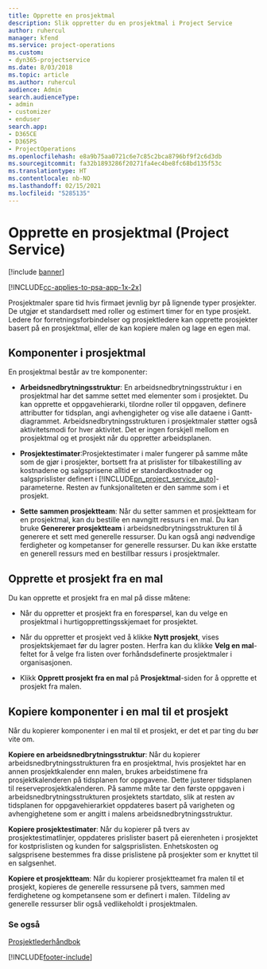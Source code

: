 ```yaml
---
title: Opprette en prosjektmal
description: Slik oppretter du en prosjektmal i Project Service
author: ruhercul
manager: kfend
ms.service: project-operations
ms.custom:
- dyn365-projectservice
ms.date: 8/03/2018
ms.topic: article
ms.author: ruhercul
audience: Admin
search.audienceType:
- admin
- customizer
- enduser
search.app:
- D365CE
- D365PS
- ProjectOperations
ms.openlocfilehash: e8a9b75aa0721c6e7c85c2bca8796bf9f2c6d3db
ms.sourcegitcommit: fa32b1893286f20271fa4ec4be8fc68bd135f53c
ms.translationtype: HT
ms.contentlocale: nb-NO
ms.lasthandoff: 02/15/2021
ms.locfileid: "5285135"
---
```

# <a name="create-a-project-template-project-service"></a>Opprette en prosjektmal (Project Service)

[!include [banner](../includes/psa-now-project-operations.md)]

[!INCLUDE[cc-applies-to-psa-app-1x-2x](../includes/cc-applies-to-psa-app-1x-2x.md)]

Prosjektmaler spare tid hvis firmaet jevnlig byr på lignende typer prosjekter. De utgjør et standardsett med roller og estimert timer for en type prosjekt. Ledere for forretningsforbindelser og prosjektledere kan opprette prosjekter basert på en prosjektmal, eller de kan kopiere malen og lage en egen mal.  
  
## <a name="components-of-project-template"></a>Komponenter i prosjektmal
 En prosjektmal består av tre komponenter:  
  
- **Arbeidsnedbrytningsstruktur**: En arbeidsnedbrytningsstruktur i en prosjektmal har det samme settet med elementer som i prosjektet. Du kan opprette et oppgavehierarki, tilordne roller til oppgaven, definere attributter for tidsplan, angi avhengigheter og vise alle dataene i Gantt-diagrammet. Arbeidsnedbrytningsstrukturen i prosjektmaler støtter også aktivitetsmodi for hver aktivitet. Det er ingen forskjell mellom en prosjektmal og et prosjekt når du oppretter arbeidsplanen.  
  
- **Prosjektestimater**:Prosjektestimater i maler fungerer på samme måte som de gjør i prosjekter, bortsett fra at prislister for tilbakestilling av kostnadene og salgsprisene alltid er standardkostnader og salgsprislister definert i [!INCLUDE[pn_project_service_auto](../includes/pn-project-service-auto.md)]-parameterne. Resten av funksjonaliteten er den samme som i et prosjekt.  
  
- **Sette sammen prosjektteam**: Når du setter sammen et prosjektteam for en prosjektmal, kan du bestille en navngitt ressurs i en mal. Du kan bruke **Genererer prosjektteam** i arbeidsnedbrytningsstrukturen til å generere et sett med generelle ressurser. Du kan også angi nødvendige ferdigheter og kompetanser for generelle ressurser. Du kan ikke erstatte en generell ressurs med en bestillbar ressurs i prosjektmaler.  
  
## <a name="create-a-project-from-a-template"></a>Opprette et prosjekt fra en mal  
 Du kan opprette et prosjekt fra en mal på disse måtene:  
  
-   Når du oppretter et prosjekt fra en forespørsel, kan du velge en prosjektmal i hurtigopprettingsskjemaet for prosjektet.  
  
-   Når du oppretter et prosjekt ved å klikke **Nytt prosjekt**, vises prosjektskjemaet før du lagrer posten. Herfra kan du klikke **Velg en mal**-feltet for å velge fra listen over forhåndsdefinerte prosjektmaler i organisasjonen.  
  
-   Klikk **Opprett prosjekt fra en mal** på **Prosjektmal**-siden for å opprette et prosjekt fra malen.  
  
## <a name="copying-components-of-a-template-to-a-project"></a>Kopiere komponenter i en mal til et prosjekt  
 Når du kopierer komponenter i en mal til et prosjekt, er det et par ting du bør vite om.  
  
 **Kopiere en arbeidsnedbrytningsstruktur**: Når du kopierer arbeidsnedbrytningsstrukturen fra en prosjektmal, hvis prosjektet har en annen prosjektkalender enn malen, brukes arbeidstimene fra prosjektkalenderen på tidsplanen for oppgavene. Dette justerer tidsplanen til reserveprosjektkalenderen. På samme måte tar den første oppgaven i arbeidsnedbrytningsstrukturen prosjektets startdato, slik at resten av tidsplanen for oppgavehierarkiet oppdateres basert på varigheten og avhengighetene som er angitt i malens arbeidsnedbrytningsstruktur.  
  
 **Kopiere prosjektestimater**: Når du kopierer på tvers av prosjektestimatlinjer, oppdateres prislister basert på eierenheten i prosjektet for kostprislisten og kunden for salgsprislisten. Enhetskosten og salgsprisene bestemmes fra disse prislistene på prosjekter som er knyttet til en salgsenhet.  
  
 **Kopiere et prosjektteam**: Når du kopierer prosjektteamet fra malen til et prosjekt, kopieres de generelle ressursene på tvers, sammen med ferdighetene og kompetansene som er definert i malen. Tildeling av generelle ressurser blir også vedlikeholdt i prosjektmalen.  
  
### <a name="see-also"></a>Se også  
 [Prosjektlederhåndbok](../psa/project-manager-guide.md)


[!INCLUDE[footer-include](../includes/footer-banner.md)]